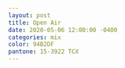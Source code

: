 ```yaml
---
layout: post
title: Open Air
date: 2020-05-06 12:00:00 -0400
categories: mix
color: 94B2DF
pantone: 15-3922 TCX
---
```

